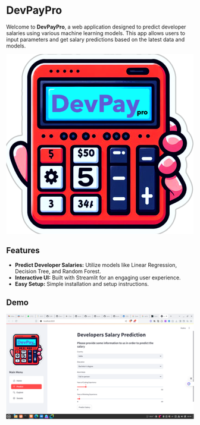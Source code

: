 # DevPayPro

Welcome to **DevPayPro**, a web application designed to predict developer salaries using various machine learning models. This app allows users to input parameters and get salary predictions based on the latest data and models.

![DevPayPro Banner](https://github.com/aumjadhav8/DevPayPro/blob/main/menulogo.png) <!-- Update with an actual banner image URL -->

## Features

- **Predict Developer Salaries:** Utilize models like Linear Regression, Decision Tree, and Random Forest.
- **Interactive UI:** Built with Streamlit for an engaging user experience.
- **Easy Setup:** Simple installation and setup instructions.

## Demo

![DevPayPro Demo](https://github.com/aumjadhav8/DevPayPro/blob/main/Screenshot%20from%202024-09-06%2023-19-38.png) <!-- Update with an actual demo GIF URL -->


